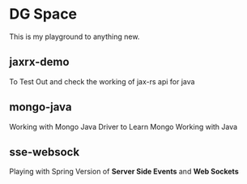 # DG Space 

  This is my playground to anything new.


## jaxrx-demo 
 
 To Test Out and check the working of  jax-rs api for java 
 

## mongo-java

 Working with Mongo Java Driver to Learn Mongo Working with Java
 
## sse-websock 

  Playing with Spring Version of  **Server Side Events** and **Web Sockets**  